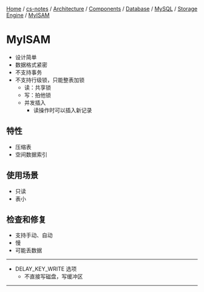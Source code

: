 [Home](https://mengxianbin.github.io) /
[cs-notes](https://mengxianbin.github.io/cs-notes/site) /
[Architecture](https://mengxianbin.github.io/cs-notes/site/Architecture) /
[Components](https://mengxianbin.github.io/cs-notes/site/Architecture/Components) /
[Database](https://mengxianbin.github.io/cs-notes/site/Architecture/Components/Database) /
[MySQL](https://mengxianbin.github.io/cs-notes/site/Architecture/Components/Database/MySQL) /
[Storage Engine](https://mengxianbin.github.io/cs-notes/site/Architecture/Components/Database/MySQL/Storage%20Engine) /
[MyISAM](https://mengxianbin.github.io/cs-notes/site/Architecture/Components/Database/MySQL/Storage%20Engine/MyISAM)

# MyISAM

* 设计简单
* 数据格式紧密
* 不支持事务
* 不支持行级锁，只能整表加锁
    * 读：共享锁
    * 写：拍他锁
    * 并发插入
        * 读操作时可以插入新记录

## 特性

* 压缩表
* 空间数据索引

## 使用场景

* 只读
* 表小

## 检查和修复

* 支持手动、自动
* 慢
* 可能丢数据

---

* DELAY_KEY_WRITE 选项
    * 不直接写磁盘，写缓冲区

---
